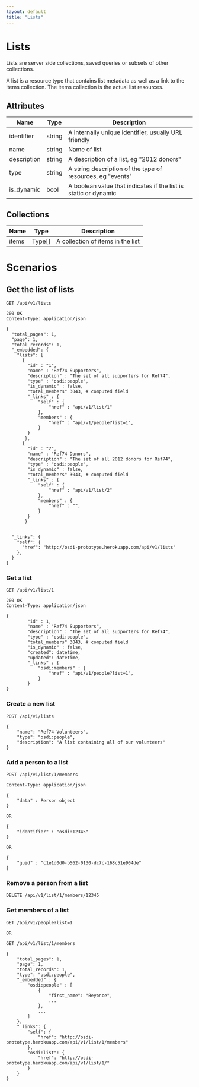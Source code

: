 ```yaml
---
layout: default
title: "Lists"
---
```


# Lists 
Lists are server side collections, saved queries or subsets of other collections.  

A list is a resource type that contains list metadata as well as a link to the items collection.  The items collection is the actual list resources.

## Attributes

| Name          | Type      | Description
|-----------    |-----------|--------------
|identifier		|string		|A internally unique identifier, usually URL friendly
|name		    |string     |Name of list
|description	|string		|A description of a list, eg "2012 donors"
|type	        |string     |A string description of the type of resources, eg "events"
|is_dynamic		|bool		|A boolean value that indicates if the list is static or dynamic

## Collections
| Name          | Type      | Description
|-----------    |-----------|--------------
| items			| Type[]	|A collection of items in the list 

# Scenarios
## Get the list of lists

    GET /api/v1/lists

    200 OK
    Content-Type: application/json

    {
      "total_pages": 1,
      "page": 1,
      "total_records": 1,
      "_embedded": {
        "lists": [
          {
          	"id" : "1",
			"name" : "Ref74 Supporters",
			"description" : "The set of all supporters for Ref74",
			"type" : "osdi:people",
			"is_dynamic" : false,
			"total_members" 3043, # computed field
			"_links" : {
				"self" : {
					"href" : "api/v1/list/1"
				},
				"members" : {
					"href" : "api/v1/people?list=1",
				}
			}
		   },
          {
          	"id" : "2",
			"name" : "Ref74 Donors",
			"description" : "The set of all 2012 donors for Ref74",
			"type" : "osdi:people",
			"is_dynamic" : false,
			"total_members" 3043, # computed field
			"_links" : {
				"self" : {
					"href" : "api/v1/list/2"
				},
				"members" : {
					"href" : "",
				}
			}
		   }


      "_links": {
        "self": {
          "href": "http://osdi-prototype.herokuapp.com/api/v1/lists"
        },
      }
    }

### Get a list
  	GET /api/v1/list/1

  	200 OK
    Content-Type: application/json

  	{
  			"id" : 1,
			"name" : "Ref74 Supporters",
			"description" : "The set of all supporters for Ref74",
			"type" : "osdi:people",
			"total_members" 3043, # computed field
			"is_dynamic" : false,
			"created": datetime,
			"updated": datetime,
			"_links" : {
				"osdi:members" : {
					"href" : "api/v1/people?list=1",
				}
			}
	}

### Create a new list
	POST /api/v1/lists

	{
		"name": "Ref74 Volunteers",
		"type": "osdi:people",
		"description": "A list containing all of our volunteers"
	}

### Add a person to a list
	POST /api/v1/list/1/members

	Content-Type: application/json

	{	
		"data" : Person object
	}

	OR

	{
		"identifier" : "osdi:12345"
	}

	OR

	{
		"guid" : "c1e1d0d0-b562-0130-dc7c-168c51e904de"
	}

### Remove a person from a list
	DELETE /api/v1/list/1/members/12345

### Get members of a list

	GET /api/v1/people?list=1

	OR

	GET /api/v1/list/1/members

	{
    	"total_pages": 1,
    	"page": 1,
    	"total_records": 1,
    	"type": "osdi:people",
    	"_embedded" : {
    		"osdi:people" : [
	    		{
	    			"first_name": "Beyonce",
	    			...
	    		},
	    		...
	    	]
    	},
    	"_links": {
        	"self": {
          		"href": "http://osdi-prototype.herokuapp.com/api/v1/list/1/members"
        	},
        	"osdi:list": {
        		"href": "http://osdi-prototype.herokuapp.com/api/v1/list/1/"
        	}
      	}
    }